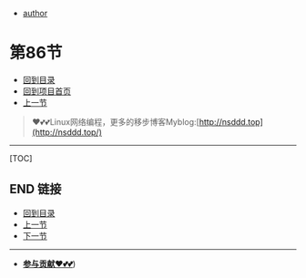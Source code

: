 + [author](https://github.com/3293172751)
# 第86节
+ [回到目录](../README.md)
+ [回到项目首页](../../README.md)
+ [上一节](85.md)
> ❤️💕💕Linux网络编程，更多的移步博客Myblog:[http://nsddd.top](http://nsddd.top/)
---
[TOC]





## END 链接
+ [回到目录](../README.md)
+ [上一节](85.md)
+ [下一节](87.md)
---
+ [**参与贡献❤️💕💕**](https://nsddd.top/archives/contributors))